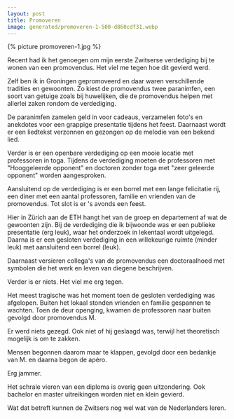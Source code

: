 ```yaml
---
layout: post
title: Promoveren
image: generated/promoveren-1-500-d860cdf31.webp
---
```


{% picture promoveren-1.jpg %}

Recent had ik het genoegen om mijn eerste Zwitserse verdediging bij te wonen van een promovendus. Het viel me tegen hoe dit gevierd werd.

Zelf ben ik in Groningen gepromoveerd en daar waren verschillende tradities en gewoonten. Zo kiest de promovendus twee paranimfen, een soort van getuige zoals bij huwelijken, die de promovendus helpen met allerlei zaken rondom de verdediging.

De paranimfen zamelen geld in voor cadeaus, verzamelen foto's en anekdotes voor een grappige presentatie tijdens het feest. Daarnaast wordt er een liedtekst verzonnen en gezongen op de melodie van een bekend lied.

Verder is er een openbare verdediging op een mooie locatie met professoren in toga. Tijdens de verdediging moeten de professoren met "Hooggeleerde opponent" en doctoren zonder toga met "zeer geleerde opponent" worden aangesproken.

Aansluitend op de verdediging is er een borrel met een lange felicitatie rij, een diner met een aantal professoren, familie en vrienden van de promovendus. Tot slot is er 's avonds een feest.

Hier in Zürich aan de ETH hangt het van de groep en departement af wat de gewoonten zijn. Bij de verdediging die ik bijwoonde was er een publieke presentatie (erg leuk), waar het onderzoek in lekentaal wordt uitgelegd. Daarna is er een gesloten verdediging in een willekeurige ruimte (minder leuk) met aansluitend een borrel (leuk).

Daarnaast versieren collega's van de promovendus een doctoraalhoed met symbolen die het werk en leven van diegene beschrijven.

Verder is er niets. Het viel me erg tegen.

Het meest tragische was het moment toen de gesloten verdediging was afgelopen. Buiten het lokaal stonden vrienden en familie gespannen te wachten. Toen de deur openging, kwamen de professoren naar buiten gevolgd door promovendus M.

Er werd niets gezegd. Ook niet of hij geslaagd was, terwijl het theoretisch mogelijk is om te zakken.

Mensen begonnen daarom maar te klappen, gevolgd door een bedankje van M. en daarna begon de apéro.

Erg jammer.

Het schrale vieren van een diploma is overig geen uitzondering. Ook bachelor en master uitreikingen worden niet en klein gevierd.

Wat dat betreft kunnen de Zwitsers nog wel wat van de Nederlanders leren.
